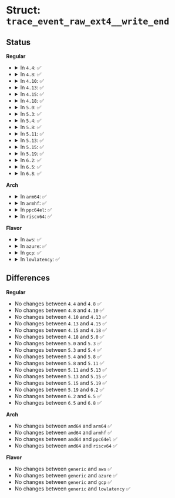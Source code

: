 # Struct: <code>trace_event_raw_ext4__write_end</code>

## Status
<b>Regular</b>
<ul>
<li>
<details>
<summary>In <code>4.4</code>: ✅</summary>

```c
struct trace_event_raw_ext4__write_end {
    struct trace_entry ent;
    dev_t dev;
    ino_t ino;
    loff_t pos;
    unsigned int len;
    unsigned int copied;
    char __data[0];
};
```
</details>
</li>
<li>
<details>
<summary>In <code>4.8</code>: ✅</summary>

```c
struct trace_event_raw_ext4__write_end {
    struct trace_entry ent;
    dev_t dev;
    ino_t ino;
    loff_t pos;
    unsigned int len;
    unsigned int copied;
    char __data[0];
};
```
</details>
</li>
<li>
<details>
<summary>In <code>4.10</code>: ✅</summary>

```c
struct trace_event_raw_ext4__write_end {
    struct trace_entry ent;
    dev_t dev;
    ino_t ino;
    loff_t pos;
    unsigned int len;
    unsigned int copied;
    char __data[0];
};
```
</details>
</li>
<li>
<details>
<summary>In <code>4.13</code>: ✅</summary>

```c
struct trace_event_raw_ext4__write_end {
    struct trace_entry ent;
    dev_t dev;
    ino_t ino;
    loff_t pos;
    unsigned int len;
    unsigned int copied;
    char __data[0];
};
```
</details>
</li>
<li>
<details>
<summary>In <code>4.15</code>: ✅</summary>

```c
struct trace_event_raw_ext4__write_end {
    struct trace_entry ent;
    dev_t dev;
    ino_t ino;
    loff_t pos;
    unsigned int len;
    unsigned int copied;
    char __data[0];
};
```
</details>
</li>
<li>
<details>
<summary>In <code>4.18</code>: ✅</summary>

```c
struct trace_event_raw_ext4__write_end {
    struct trace_entry ent;
    dev_t dev;
    ino_t ino;
    loff_t pos;
    unsigned int len;
    unsigned int copied;
    char __data[0];
};
```
</details>
</li>
<li>
<details>
<summary>In <code>5.0</code>: ✅</summary>

```c
struct trace_event_raw_ext4__write_end {
    struct trace_entry ent;
    dev_t dev;
    ino_t ino;
    loff_t pos;
    unsigned int len;
    unsigned int copied;
    char __data[0];
};
```
</details>
</li>
<li>
<details>
<summary>In <code>5.3</code>: ✅</summary>

```c
struct trace_event_raw_ext4__write_end {
    struct trace_entry ent;
    dev_t dev;
    ino_t ino;
    loff_t pos;
    unsigned int len;
    unsigned int copied;
    char __data[0];
};
```
</details>
</li>
<li>
<details>
<summary>In <code>5.4</code>: ✅</summary>

```c
struct trace_event_raw_ext4__write_end {
    struct trace_entry ent;
    dev_t dev;
    ino_t ino;
    loff_t pos;
    unsigned int len;
    unsigned int copied;
    char __data[0];
};
```
</details>
</li>
<li>
<details>
<summary>In <code>5.8</code>: ✅</summary>

```c
struct trace_event_raw_ext4__write_end {
    struct trace_entry ent;
    dev_t dev;
    ino_t ino;
    loff_t pos;
    unsigned int len;
    unsigned int copied;
    char __data[0];
};
```
</details>
</li>
<li>
<details>
<summary>In <code>5.11</code>: ✅</summary>

```c
struct trace_event_raw_ext4__write_end {
    struct trace_entry ent;
    dev_t dev;
    ino_t ino;
    loff_t pos;
    unsigned int len;
    unsigned int copied;
    char __data[0];
};
```
</details>
</li>
<li>
<details>
<summary>In <code>5.13</code>: ✅</summary>

```c
struct trace_event_raw_ext4__write_end {
    struct trace_entry ent;
    dev_t dev;
    ino_t ino;
    loff_t pos;
    unsigned int len;
    unsigned int copied;
    char __data[0];
};
```
</details>
</li>
<li>
<details>
<summary>In <code>5.15</code>: ✅</summary>

```c
struct trace_event_raw_ext4__write_end {
    struct trace_entry ent;
    dev_t dev;
    ino_t ino;
    loff_t pos;
    unsigned int len;
    unsigned int copied;
    char __data[0];
};
```
</details>
</li>
<li>
<details>
<summary>In <code>5.19</code>: ✅</summary>

```c
struct trace_event_raw_ext4__write_end {
    struct trace_entry ent;
    dev_t dev;
    ino_t ino;
    loff_t pos;
    unsigned int len;
    unsigned int copied;
    char __data[0];
};
```
</details>
</li>
<li>
<details>
<summary>In <code>6.2</code>: ✅</summary>

```c
struct trace_event_raw_ext4__write_end {
    struct trace_entry ent;
    dev_t dev;
    ino_t ino;
    loff_t pos;
    unsigned int len;
    unsigned int copied;
    char __data[0];
};
```
</details>
</li>
<li>
<details>
<summary>In <code>6.5</code>: ✅</summary>

```c
struct trace_event_raw_ext4__write_end {
    struct trace_entry ent;
    dev_t dev;
    ino_t ino;
    loff_t pos;
    unsigned int len;
    unsigned int copied;
    char __data[0];
};
```
</details>
</li>
<li>
<details>
<summary>In <code>6.8</code>: ✅</summary>

```c
struct trace_event_raw_ext4__write_end {
    struct trace_entry ent;
    dev_t dev;
    ino_t ino;
    loff_t pos;
    unsigned int len;
    unsigned int copied;
    char __data[0];
};
```
</details>
</li>
</ul>
<b>Arch</b>
<ul>
<li>
<details>
<summary>In <code>arm64</code>: ✅</summary>

```c
struct trace_event_raw_ext4__write_end {
    struct trace_entry ent;
    dev_t dev;
    ino_t ino;
    loff_t pos;
    unsigned int len;
    unsigned int copied;
    char __data[0];
};
```
</details>
</li>
<li>
<details>
<summary>In <code>armhf</code>: ✅</summary>

```c
struct trace_event_raw_ext4__write_end {
    struct trace_entry ent;
    dev_t dev;
    ino_t ino;
    loff_t pos;
    unsigned int len;
    unsigned int copied;
    char __data[0];
};
```
</details>
</li>
<li>
<details>
<summary>In <code>ppc64el</code>: ✅</summary>

```c
struct trace_event_raw_ext4__write_end {
    struct trace_entry ent;
    dev_t dev;
    ino_t ino;
    loff_t pos;
    unsigned int len;
    unsigned int copied;
    char __data[0];
};
```
</details>
</li>
<li>
<details>
<summary>In <code>riscv64</code>: ✅</summary>

```c
struct trace_event_raw_ext4__write_end {
    struct trace_entry ent;
    dev_t dev;
    ino_t ino;
    loff_t pos;
    unsigned int len;
    unsigned int copied;
    char __data[0];
};
```
</details>
</li>
</ul>
<b>Flavor</b>
<ul>
<li>
<details>
<summary>In <code>aws</code>: ✅</summary>

```c
struct trace_event_raw_ext4__write_end {
    struct trace_entry ent;
    dev_t dev;
    ino_t ino;
    loff_t pos;
    unsigned int len;
    unsigned int copied;
    char __data[0];
};
```
</details>
</li>
<li>
<details>
<summary>In <code>azure</code>: ✅</summary>

```c
struct trace_event_raw_ext4__write_end {
    struct trace_entry ent;
    dev_t dev;
    ino_t ino;
    loff_t pos;
    unsigned int len;
    unsigned int copied;
    char __data[0];
};
```
</details>
</li>
<li>
<details>
<summary>In <code>gcp</code>: ✅</summary>

```c
struct trace_event_raw_ext4__write_end {
    struct trace_entry ent;
    dev_t dev;
    ino_t ino;
    loff_t pos;
    unsigned int len;
    unsigned int copied;
    char __data[0];
};
```
</details>
</li>
<li>
<details>
<summary>In <code>lowlatency</code>: ✅</summary>

```c
struct trace_event_raw_ext4__write_end {
    struct trace_entry ent;
    dev_t dev;
    ino_t ino;
    loff_t pos;
    unsigned int len;
    unsigned int copied;
    char __data[0];
};
```
</details>
</li>
</ul>

## Differences
<b>Regular</b>
<ul>
<li>
No changes between <code>4.4</code> and <code>4.8</code> ✅
</li>
<li>
No changes between <code>4.8</code> and <code>4.10</code> ✅
</li>
<li>
No changes between <code>4.10</code> and <code>4.13</code> ✅
</li>
<li>
No changes between <code>4.13</code> and <code>4.15</code> ✅
</li>
<li>
No changes between <code>4.15</code> and <code>4.18</code> ✅
</li>
<li>
No changes between <code>4.18</code> and <code>5.0</code> ✅
</li>
<li>
No changes between <code>5.0</code> and <code>5.3</code> ✅
</li>
<li>
No changes between <code>5.3</code> and <code>5.4</code> ✅
</li>
<li>
No changes between <code>5.4</code> and <code>5.8</code> ✅
</li>
<li>
No changes between <code>5.8</code> and <code>5.11</code> ✅
</li>
<li>
No changes between <code>5.11</code> and <code>5.13</code> ✅
</li>
<li>
No changes between <code>5.13</code> and <code>5.15</code> ✅
</li>
<li>
No changes between <code>5.15</code> and <code>5.19</code> ✅
</li>
<li>
No changes between <code>5.19</code> and <code>6.2</code> ✅
</li>
<li>
No changes between <code>6.2</code> and <code>6.5</code> ✅
</li>
<li>
No changes between <code>6.5</code> and <code>6.8</code> ✅
</li>
</ul>
<b>Arch</b>
<ul>
<li>
No changes between <code>amd64</code> and <code>arm64</code> ✅
</li>
<li>
No changes between <code>amd64</code> and <code>armhf</code> ✅
</li>
<li>
No changes between <code>amd64</code> and <code>ppc64el</code> ✅
</li>
<li>
No changes between <code>amd64</code> and <code>riscv64</code> ✅
</li>
</ul>
<b>Flavor</b>
<ul>
<li>
No changes between <code>generic</code> and <code>aws</code> ✅
</li>
<li>
No changes between <code>generic</code> and <code>azure</code> ✅
</li>
<li>
No changes between <code>generic</code> and <code>gcp</code> ✅
</li>
<li>
No changes between <code>generic</code> and <code>lowlatency</code> ✅
</li>
</ul>
